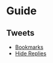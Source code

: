 # Guide

## Tweets

- [Bookmarks](https://github.com/twitter-dart/twitter-api-v2-examples/tree/main/examples/tweets/bookmarks)
- [Hide Replies](https://github.com/twitter-dart/twitter-api-v2-examples/tree/main/examples/tweets/hide_replies)
